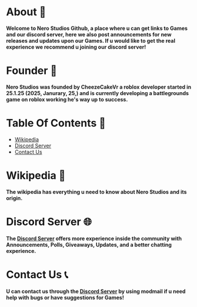 # About 📄

**Welcome to Nero Studios Github,
a place where u can get links to Games and our discord server,
here we also post announcements for new releases and updates upon our Games. 
If u would like to get the real experience we recommend u joining our discord server!**

# Founder 👑

**Nero Studios was founded by CheezeCakeVr a roblox developer started in 25.1.25 (2025, Janurary, 25,) and is currently developing a battlegrounds game on roblox working he's way up to success.**

# Table Of Contents 🔗

- [Wikipedia](https://github.com/JannikXDev/Nero-Studios/wiki)
- [Discord Server](https://discord.gg/WE43xjAxAy)
- [Contact Us](https://discord.gg/WE43xjAxAy)

# Wikipedia 📃

**The wikipedia has everything u need to know
about Nero Studios and its origin.**

# Discord Server 🌐

**The [Discord Server](https://discord.gg/WE43xjAxAy) offers more experience inside the community with Announcements, Polls, Giveaways, Updates, and a better chatting experience.**

# Contact Us 📞

**U can contact us through the [Discord Server](https://discord.gg/WE43xjAxAy) by using modmail if u need help with bugs or have suggestions for Games!**
